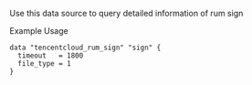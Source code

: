 Use this data source to query detailed information of rum sign

Example Usage

```hcl
data "tencentcloud_rum_sign" "sign" {
  timeout   = 1800
  file_type = 1
}
```